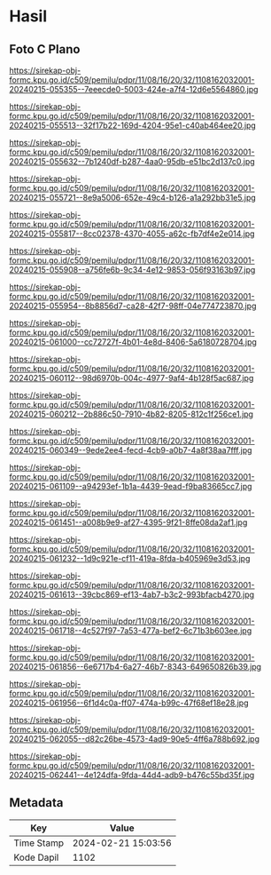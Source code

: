 # Hasil

## Foto C Plano

https://sirekap-obj-formc.kpu.go.id/c509/pemilu/pdpr/11/08/16/20/32/1108162032001-20240215-055355--7eeecde0-5003-424e-a7f4-12d6e5564860.jpg

https://sirekap-obj-formc.kpu.go.id/c509/pemilu/pdpr/11/08/16/20/32/1108162032001-20240215-055513--32f17b22-169d-4204-95e1-c40ab464ee20.jpg

https://sirekap-obj-formc.kpu.go.id/c509/pemilu/pdpr/11/08/16/20/32/1108162032001-20240215-055632--7b1240df-b287-4aa0-95db-e51bc2d137c0.jpg

https://sirekap-obj-formc.kpu.go.id/c509/pemilu/pdpr/11/08/16/20/32/1108162032001-20240215-055721--8e9a5006-652e-49c4-b126-a1a292bb31e5.jpg

https://sirekap-obj-formc.kpu.go.id/c509/pemilu/pdpr/11/08/16/20/32/1108162032001-20240215-055817--8cc02378-4370-4055-a62c-fb7df4e2e014.jpg

https://sirekap-obj-formc.kpu.go.id/c509/pemilu/pdpr/11/08/16/20/32/1108162032001-20240215-055908--a756fe6b-9c34-4e12-9853-056f93163b97.jpg

https://sirekap-obj-formc.kpu.go.id/c509/pemilu/pdpr/11/08/16/20/32/1108162032001-20240215-055954--8b8856d7-ca28-42f7-98ff-04e774723870.jpg

https://sirekap-obj-formc.kpu.go.id/c509/pemilu/pdpr/11/08/16/20/32/1108162032001-20240215-061000--cc72727f-4b01-4e8d-8406-5a6180728704.jpg

https://sirekap-obj-formc.kpu.go.id/c509/pemilu/pdpr/11/08/16/20/32/1108162032001-20240215-060112--98d6970b-004c-4977-9af4-4b128f5ac687.jpg

https://sirekap-obj-formc.kpu.go.id/c509/pemilu/pdpr/11/08/16/20/32/1108162032001-20240215-060212--2b886c50-7910-4b82-8205-812c1f256ce1.jpg

https://sirekap-obj-formc.kpu.go.id/c509/pemilu/pdpr/11/08/16/20/32/1108162032001-20240215-060349--9ede2ee4-fecd-4cb9-a0b7-4a8f38aa7fff.jpg

https://sirekap-obj-formc.kpu.go.id/c509/pemilu/pdpr/11/08/16/20/32/1108162032001-20240215-061109--a94293ef-1b1a-4439-9ead-f9ba83665cc7.jpg

https://sirekap-obj-formc.kpu.go.id/c509/pemilu/pdpr/11/08/16/20/32/1108162032001-20240215-061451--a008b9e9-af27-4395-9f21-8ffe08da2af1.jpg

https://sirekap-obj-formc.kpu.go.id/c509/pemilu/pdpr/11/08/16/20/32/1108162032001-20240215-061232--1d9c921e-cf11-419a-8fda-b405969e3d53.jpg

https://sirekap-obj-formc.kpu.go.id/c509/pemilu/pdpr/11/08/16/20/32/1108162032001-20240215-061613--39cbc869-ef13-4ab7-b3c2-993bfacb4270.jpg

https://sirekap-obj-formc.kpu.go.id/c509/pemilu/pdpr/11/08/16/20/32/1108162032001-20240215-061718--4c527f97-7a53-477a-bef2-6c71b3b603ee.jpg

https://sirekap-obj-formc.kpu.go.id/c509/pemilu/pdpr/11/08/16/20/32/1108162032001-20240215-061856--6e6717b4-6a27-46b7-8343-649650826b39.jpg

https://sirekap-obj-formc.kpu.go.id/c509/pemilu/pdpr/11/08/16/20/32/1108162032001-20240215-061956--6f1d4c0a-ff07-474a-b99c-47f68ef18e28.jpg

https://sirekap-obj-formc.kpu.go.id/c509/pemilu/pdpr/11/08/16/20/32/1108162032001-20240215-062055--d82c26be-4573-4ad9-90e5-4ff6a788b692.jpg

https://sirekap-obj-formc.kpu.go.id/c509/pemilu/pdpr/11/08/16/20/32/1108162032001-20240215-062441--4e124dfa-9fda-44d4-adb9-b476c55bd35f.jpg


## Metadata

| Key        | Value               |
| ---------- | ------------------- |
| Time Stamp | 2024-02-21 15:03:56 |
| Kode Dapil | 1102                |



